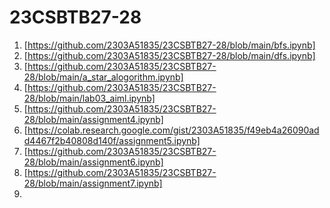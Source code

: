 # 23CSBTB27-28
1. [https://github.com/2303A51835/23CSBTB27-28/blob/main/bfs.ipynb]
2. [https://github.com/2303A51835/23CSBTB27-28/blob/main/dfs.ipynb]
3. [https://github.com/2303A51835/23CSBTB27-28/blob/main/a_star_alogorithm.ipynb]
4. [https://github.com/2303A51835/23CSBTB27-28/blob/main/lab03_aiml.ipynb]
5. [https://github.com/2303A51835/23CSBTB27-28/blob/main/assignment4.ipynb]
6. [https://colab.research.google.com/gist/2303A51835/f49eb4a26090add4467f2b40808d140f/assignment5.ipynb]
7. [https://github.com/2303A51835/23CSBTB27-28/blob/main/assignment6.ipynb]
8. [https://github.com/2303A51835/23CSBTB27-28/blob/main/assignment7.ipynb]
9. 
